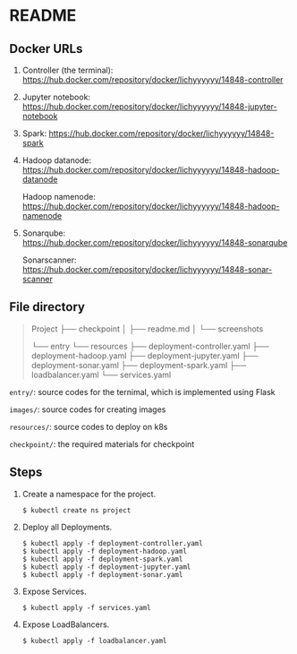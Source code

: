 # README

## Docker URLs

1. Controller (the terminal): https://hub.docker.com/repository/docker/lichyyyyyy/14848-controller

2. Jupyter notebook: https://hub.docker.com/repository/docker/lichyyyyyy/14848-jupyter-notebook

3. Spark: https://hub.docker.com/repository/docker/lichyyyyyy/14848-spark

4. Hadoop datanode: https://hub.docker.com/repository/docker/lichyyyyyy/14848-hadoop-datanode

   Hadoop namenode: https://hub.docker.com/repository/docker/lichyyyyyy/14848-hadoop-namenode

5. Sonarqube: https://hub.docker.com/repository/docker/lichyyyyyy/14848-sonarqube

   Sonarscanner: https://hub.docker.com/repository/docker/lichyyyyyy/14848-sonar-scanner



## File directory

> Project
> ├── checkpoint
> │   ├── readme.md
> │   └── screenshots
>
> └── entry 
> └── resources
>     ├── deployment-controller.yaml
>     ├── deployment-hadoop.yaml
>     ├── deployment-jupyter.yaml
>     ├── deployment-sonar.yaml
>     ├── deployment-spark.yaml
>     ├── loadbalancer.yaml
>     └── services.yaml

```entry/```: source codes for the ternimal, which is implemented using Flask

```images/```: source codes for creating images

```resources/```: source codes to deploy on k8s

```checkpoint/```: the required materials for checkpoint



## Steps

1. Create a namespace for the project.

   ```shell
   $ kubectl create ns project
   ```

   

2. Deploy all Deployments.

   ```shell
   $ kubectl apply -f deployment-controller.yaml
   $ kubectl apply -f deployment-hadoop.yaml
   $ kubectl apply -f deployment-spark.yaml
   $ kubectl apply -f deployment-jupyter.yaml
   $ kubectl apply -f deployment-sonar.yaml
   ```

   

3. Expose Services.

   ```shell
   $ kubectl apply -f services.yaml
   ```

   

4. Expose LoadBalancers.

   ```shell
   $ kubectl apply -f loadbalancer.yaml
   ```

   
